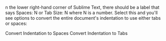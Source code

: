 <!--
 * @Description: 
 * @Author: Damon.chen
 * @LastEditors: Damon.chen
 * @Date: 2019-04-15 14:51:01
 * @LastEditTime: 2019-04-15 14:52:57
 -->
n the lower right-hand corner of Sublime Text, there should be a label that says Spaces: N or Tab Size: N where N is a number. Select this and you'll see options to convert the entire document's indentation to use either tabs or spaces:

Convert Indentation to Spaces
Convert Indentation to Tabs